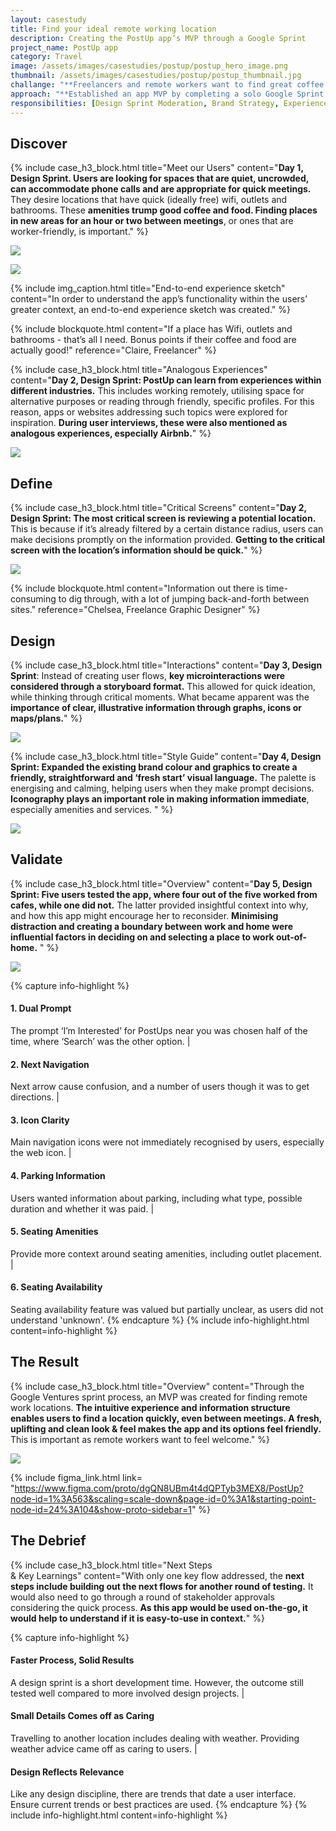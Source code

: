 ```yaml
---
layout: casestudy
title: Find your ideal remote working location
description: Creating the PostUp app’s MVP through a Google Sprint
project_name: PostUp app
category: Travel
image: /assets/images/casestudies/postup/postup_hero_image.png
thumbnail: /assets/images/casestudies/postup/postup_thumbnail.jpg
challange: "**Freelancers and remote workers want to find great coffee shops, free spaces and public spaces to work from.** There is a possibility that the chosen location will not have what they need, or the staff are lukewarm to remote workers. **Currently, they are frustrated by the time spent looking for places to work.**"  
approach: "**Established an app MVP by completing a solo Google Sprint over a week.** My goal was to try all aspects of the methodology, and identify the most value-add user flow. **The use of sketching throughout the process was an effective way to explore** how to provide information specific to remote working in out-of-home spaces. "
responsibilities: [Design Sprint Moderation, Brand Strategy, Experience Strategy, Customer Experience, UX Research, UX Testing, UX Design, UI Design]
---
```


## Discover

{% include case_h3_block.html 
title="Meet our Users" 
content="**Day 1, Design Sprint. Users are looking for spaces that are quiet, uncrowded, can accommodate phone calls and are appropriate for quick meetings.** They desire locations that have quick (ideally free) wifi, outlets and bathrooms. These **amenities trump good coffee and food. Finding places in new areas for an hour or two between meetings**, or ones that are worker-friendly, is important." %}

![](/assets/images/casestudies/postup/postup_context.jpg)

![](/assets/images/casestudies/postup/postup_experience_sketch.png)

{% include img_caption.html 
title="End-to-end experience sketch" 
content="In order to understand the app’s functionality within the users’ greater context, an end-to-end experience sketch was created." %}

{% include blockquote.html 
content="If a place has Wifi, outlets and bathrooms - that’s all I need. Bonus points if their coffee and food are actually good!" 
reference="Claire, Freelancer" %}

{% include case_h3_block.html 
title="Analogous Experiences" 
content="**Day 2, Design Sprint: PostUp can learn from experiences within different industries.** This includes working remotely, utilising space for alternative purposes or reading through friendly, specific profiles. For this reason, apps or websites addressing such topics were explored for inspiration. **During user interviews, these were also mentioned as analogous experiences, especially Airbnb.**" %}

![](/assets/images/casestudies/postup/postup_analogous_experiences.jpg)

## Define

{% include case_h3_block.html 
title="Critical Screens" 
content="**Day 2, Design Sprint: The most critical screen is reviewing a potential location.** This is because if it’s already filtered by a certain distance radius, users can make decisions promptly on the information provided. **Getting to the critical screen with the location’s information should be quick.**" %}

![](/assets/images/casestudies/postup/postup_sketches.png)

{% include blockquote.html 
content="Information out there is time-consuming to dig through, with a lot of jumping back-and-forth between sites." 
reference="Chelsea, Freelance Graphic Designer" %}

## Design

{% include case_h3_block.html 
title="Interactions" 
content="**Day 3, Design Sprint**: Instead of creating user flows, **key microinteractions were considered through a storyboard format.** This allowed for quick ideation, while thinking through critical moments. What became apparent was the **importance of clear, illustrative information through graphs, icons or maps/plans.**" %}

![](/assets/images/casestudies/postup/postup_interaction_storyboard.png)

{% include case_h3_block.html 
title="Style Guide" 
content="**Day 4, Design Sprint:  Expanded the existing brand colour and graphics to create a friendly, straightforward and ‘fresh start’ visual language.** The palette is energising and calming, helping users when they make prompt decisions. **Iconography plays an important role in making information immediate**, especially amenities and services. " %}

![](/assets/images/casestudies/postup/postup_style_guide.png)

## Validate

{% include case_h3_block.html 
title="Overview" 
content="**Day 5, Design Sprint: Five users tested the app, where four out of the five worked from cafes, while one did not.** The latter provided insightful context into why, and how this app might encourage her to reconsider. **Minimising distraction and creating a boundary between work and home were influential factors in deciding on and selecting a place to work out-of-home.** " %}

![](/assets/images/casestudies/postup/postup_initial_screens.png)

{% capture info-highlight %}
#### 1. Dual Prompt
The prompt ‘I’m Interested’ for PostUps near you was chosen half of the time, where ‘Search’ was the other option.
|
#### 2. Next Navigation
Next arrow cause confusion, and a number of users though it was to get directions.
|
#### 3. Icon Clarity
Main navigation icons were not immediately recognised by users, especially the web icon.
|
#### 4. Parking Information
Users wanted information about parking, including what type, possible duration and whether it was paid.
|
#### 5. Seating Amenities
Provide more context around seating amenities, including outlet placement.
|
#### 6. Seating Availability
Seating availability feature was valued but partially unclear, as users did not understand 'unknown'.
{% endcapture %}
{% include info-highlight.html content=info-highlight %}

## The Result

{% include case_h3_block.html 
title="Overview" 
content="Through the Google Ventures sprint process, an MVP was created for finding remote work locations. **The intuitive experience and information structure enables users to find a location quickly, even between meetings. A fresh, uplifting and clean look & feel makes the app and its options feel friendly.** This is important as remote workers want to feel welcome." %}

![](/assets/images/casestudies/postup/postup_final_version.png) 

{% include figma_link.html link= "https://www.figma.com/proto/dgQN8UBm4t4dQPTyb3MEX8/PostUp?node-id=1%3A563&scaling=scale-down&page-id=0%3A1&starting-point-node-id=24%3A104&show-proto-sidebar=1" %}

## The Debrief

{% include case_h3_block.html 
title="Next Steps <br>& Key Learnings" 
content="With only one key flow addressed, the **next steps include building out the next flows for another round of testing.** It would also need to go through a round of stakeholder approvals considering the quick process. **As this app would be used on-the-go, it would help to understand if it is easy-to-use in context.**" %}

{% capture info-highlight %}
#### Faster Process, Solid Results 
A design sprint is a short development time. However, the outcome still tested well compared to more involved design projects.
|
#### Small Details Comes off as Caring
Travelling to another location includes dealing with weather. Providing weather advice came off as caring to users.
|
#### Design Reflects Relevance 
Like any design discipline, there are trends that date a user interface. Ensure current trends or best practices are used.
{% endcapture %}
{% include info-highlight.html content=info-highlight %}
